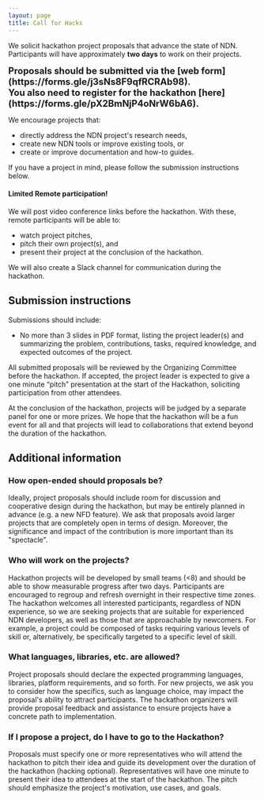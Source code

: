 ```yaml
---
layout: page
title: Call for Hacks
---
```

We solicit hackathon project proposals that advance the state of NDN. Participants will have approximately **two days** to work on their projects.

<b style="font-size: 1.3em">
    Proposals should be submitted via the [web form](https://forms.gle/j3sNs8F9qfRCRAb98).
    <br/>
    You also need to register for the hackathon [here](https://forms.gle/pX2BmNjP4oNrW6bA6).
</b>

We encourage projects that:

- directly address the NDN project's research needs,
- create new NDN tools or improve existing tools, or
- create or improve documentation and how-to guides.

If you have a project in mind, please follow the submission instructions below.

#### **Limited Remote participation!**

We will post video conference links before the hackathon.
With these, remote participants will be able to:

- watch project pitches,
- pitch their own project(s), and
- present their project at the conclusion of the hackathon.

We will also create a Slack channel for communication during the hackathon.

## Submission instructions

Submissions should include:

- No more than 3 slides in PDF format, listing the project leader(s) and summarizing the problem, contributions, tasks, required knowledge, and expected outcomes of the project.

All submitted proposals will be reviewed by the Organizing Committee before the hackathon.
If accepted, the project leader is expected to give a one minute “pitch” presentation at the start of the Hackathon, soliciting participation from other attendees.

At the conclusion of the hackathon, projects will be judged by a separate panel for one or more prizes.
We hope that the hackathon will be a fun event for all and that projects will lead to collaborations that extend beyond the duration of the hackathon.

## Additional information

### How open-ended should proposals be?

Ideally, project proposals should include room for discussion and cooperative design during the hackathon, but may be entirely planned in advance (e.g. a new NFD feature).
We ask that proposals avoid larger projects that are completely open in terms of design.
Moreover, the significance and impact of the contribution is more important than its "spectacle".

### Who will work on the projects?

Hackathon projects will be developed by small teams (<8) and should be able to show measurable progress after two days.
Participants are encouraged to regroup and refresh overnight in their respective time zones.
The hackathon welcomes all interested participants, regardless of NDN experience, so we are seeking projects that are suitable for experienced NDN developers, as well as those that are approachable by newcomers.
For example, a project could be composed of tasks requiring various levels of skill or, alternatively, be specifically targeted to a specific level of skill.

### What languages, libraries, etc. are allowed?

Project proposals should declare the expected programming languages, libraries, platform requirements, and so forth.
For new projects, we ask you to consider how the specifics, such as language choice, may impact the proposal's ability to attract participants.
The hackathon organizers will provide proposal feedback and assistance to ensure projects have a concrete path to implementation.

### If I propose a project, do I have to go to the Hackathon?

Proposals must specify one or more representatives who will attend the hackathon to pitch their idea and guide its development over the duration of the hackathon (hacking optional).
Representatives will have one minute to present their idea to attendees at the start of the hackathon.
The pitch should emphasize the project's motivation, use cases, and goals.
